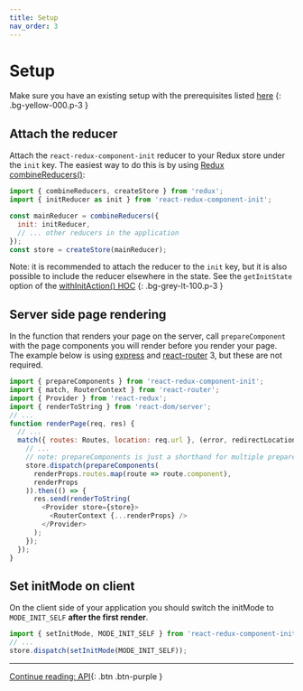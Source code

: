```yaml
---
title: Setup
nav_order: 3
---
```


# Setup

Make sure you have an existing setup with the prerequisites listed [here](./index.html#prerequisites)
{: .bg-yellow-000.p-3 }

## Attach the reducer
Attach the `react-redux-component-init` reducer to your Redux store under the `init` key. The
easiest way to do this is by
using [Redux combineReducers()](http://redux.js.org/docs/api/combineReducers.html):

```js
import { combineReducers, createStore } from 'redux';
import { initReducer as init } from 'react-redux-component-init';

const mainReducer = combineReducers({
  init: initReducer,
  // ... other reducers in the application
});
const store = createStore(mainReducer);
```

Note: it is recommended to attach the reducer to the `init` key, but it is also possible to include
the reducer elsewhere in the state. See the `getInitState` option of
the [withInitAction() HOC](./api.html#withInitAction)
{: .bg-grey-lt-100.p-3 }

## Server side page rendering
In the function that renders your page on the server, call `prepareComponent` with the page
components you will render before you render your page. The example below is
using [express](https://expressjs.com/) and
[react-router](https://github.com/ReactTraining/react-router) 3, but these are not required.

```js
import { prepareComponents } from 'react-redux-component-init';
import { match, RouterContext } from 'react-router';
import { Provider } from 'react-redux';
import { renderToString } from 'react-dom/server';
// ...
function renderPage(req, res) {
  // ...
  match({ routes: Routes, location: req.url }, (error, redirectLocation, renderProps) => {
    // ...
    // note: prepareComponents is just a shorthand for multiple prepareComponent() wrapped in Promise.all()
    store.dispatch(prepareComponents(
      renderProps.routes.map(route => route.component),
      renderProps
    )).then(() => {
      res.send(renderToString(
        <Provider store={store}>
          <RouterContext {...renderProps} />
        </Provider>
      );
    });
  });
}
```

## Set initMode on client
On the client side of your application you should switch the initMode to `MODE_INIT_SELF`
**after the first render**.
```js
import { setInitMode, MODE_INIT_SELF } from 'react-redux-component-init';
// ...
store.dispatch(setInitMode(MODE_INIT_SELF));
```

---

[Continue reading: API](./api.md){: .btn .btn-purple }
